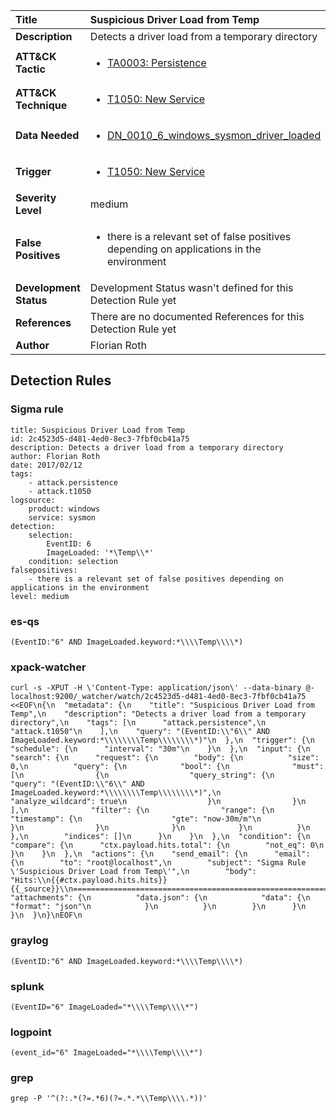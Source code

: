 | Title                    | Suspicious Driver Load from Temp       |
|:-------------------------|:------------------|
| **Description**          | Detects a driver load from a temporary directory |
| **ATT&amp;CK Tactic**    |  <ul><li>[TA0003: Persistence](https://attack.mitre.org/tactics/TA0003)</li></ul>  |
| **ATT&amp;CK Technique** | <ul><li>[T1050: New Service](https://attack.mitre.org/techniques/T1050)</li></ul>  |
| **Data Needed**          | <ul><li>[DN_0010_6_windows_sysmon_driver_loaded](../Data_Needed/DN_0010_6_windows_sysmon_driver_loaded.md)</li></ul>  |
| **Trigger**              | <ul><li>[T1050: New Service](../Triggers/T1050.md)</li></ul>  |
| **Severity Level**       | medium |
| **False Positives**      | <ul><li>there is a relevant set of false positives depending on applications in the environment</li></ul>  |
| **Development Status**   |  Development Status wasn't defined for this Detection Rule yet  |
| **References**           |  There are no documented References for this Detection Rule yet  |
| **Author**               | Florian Roth |


## Detection Rules

### Sigma rule

```
title: Suspicious Driver Load from Temp
id: 2c4523d5-d481-4ed0-8ec3-7fbf0cb41a75
description: Detects a driver load from a temporary directory
author: Florian Roth
date: 2017/02/12
tags:
    - attack.persistence
    - attack.t1050
logsource:
    product: windows
    service: sysmon
detection:
    selection:
        EventID: 6
        ImageLoaded: '*\Temp\\*'
    condition: selection
falsepositives:
    - there is a relevant set of false positives depending on applications in the environment
level: medium

```





### es-qs
    
```
(EventID:"6" AND ImageLoaded.keyword:*\\\\Temp\\\\*)
```


### xpack-watcher
    
```
curl -s -XPUT -H \'Content-Type: application/json\' --data-binary @- localhost:9200/_watcher/watch/2c4523d5-d481-4ed0-8ec3-7fbf0cb41a75 <<EOF\n{\n  "metadata": {\n    "title": "Suspicious Driver Load from Temp",\n    "description": "Detects a driver load from a temporary directory",\n    "tags": [\n      "attack.persistence",\n      "attack.t1050"\n    ],\n    "query": "(EventID:\\"6\\" AND ImageLoaded.keyword:*\\\\\\\\Temp\\\\\\\\*)"\n  },\n  "trigger": {\n    "schedule": {\n      "interval": "30m"\n    }\n  },\n  "input": {\n    "search": {\n      "request": {\n        "body": {\n          "size": 0,\n          "query": {\n            "bool": {\n              "must": [\n                {\n                  "query_string": {\n                    "query": "(EventID:\\"6\\" AND ImageLoaded.keyword:*\\\\\\\\Temp\\\\\\\\*)",\n                    "analyze_wildcard": true\n                  }\n                }\n              ],\n              "filter": {\n                "range": {\n                  "timestamp": {\n                    "gte": "now-30m/m"\n                  }\n                }\n              }\n            }\n          }\n        },\n        "indices": []\n      }\n    }\n  },\n  "condition": {\n    "compare": {\n      "ctx.payload.hits.total": {\n        "not_eq": 0\n      }\n    }\n  },\n  "actions": {\n    "send_email": {\n      "email": {\n        "to": "root@localhost",\n        "subject": "Sigma Rule \'Suspicious Driver Load from Temp\'",\n        "body": "Hits:\\n{{#ctx.payload.hits.hits}}{{_source}}\\n================================================================================\\n{{/ctx.payload.hits.hits}}",\n        "attachments": {\n          "data.json": {\n            "data": {\n              "format": "json"\n            }\n          }\n        }\n      }\n    }\n  }\n}\nEOF\n
```


### graylog
    
```
(EventID:"6" AND ImageLoaded.keyword:*\\\\Temp\\\\*)
```


### splunk
    
```
(EventID="6" ImageLoaded="*\\\\Temp\\\\*")
```


### logpoint
    
```
(event_id="6" ImageLoaded="*\\\\Temp\\\\*")
```


### grep
    
```
grep -P '^(?:.*(?=.*6)(?=.*.*\\Temp\\\\.*))'
```



